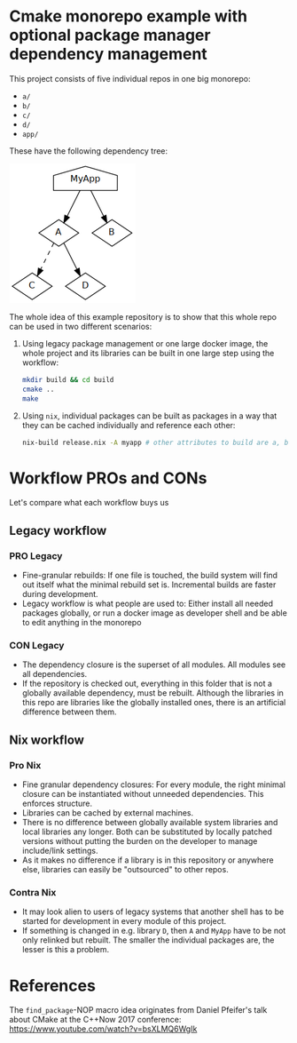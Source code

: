 # Cmake monorepo example with optional package manager dependency management

This project consists of five individual repos in one big monorepo:

- `a/`
- `b/`
- `c/`
- `d/`
- `app/`

These have the following dependency tree:

![The modules in this repo depend on each other](deptree.png)

The whole idea of this example repository is to show that this whole repo
can be used in two different scenarios:

1. Using legacy package management or one large docker image, the whole project
   and its libraries can be built in one large step using the workflow:

   ```bash
   mkdir build && cd build
   cmake ..
   make
   ```
2. Using `nix`, individual packages can be built as packages in a way that they
   can be cached individually and reference each other:

   ```bash
   nix-build release.nix -A myapp # other attributes to build are a, b, c, and d
   ```

# Workflow PROs and CONs

Let's compare what each workflow buys us

## Legacy workflow

### PRO Legacy

- Fine-granular rebuilds: If one file is touched, the build system will find out
  itself what the minimal rebuild set is. Incremental builds are faster during
  development.
- Legacy workflow is what people are used to:
  Either install all needed packages globally, or run a docker image as
  developer shell and be able to edit anything in the monorepo

### CON Legacy

- The dependency closure is the superset of all modules. All modules see all
  dependencies.
- If the repository is checked out, everything in this folder that is not a
  globally available dependency, must be rebuilt.
  Although the libraries in this repo are libraries like the globally installed
  ones, there is an artificial difference between them.

## Nix workflow

### Pro Nix

- Fine granular dependency closures: For every module, the right minimal
  closure can be instantiated without unneeded dependencies. This enforces
  structure.
- Libraries can be cached by external machines.
- There is no difference between globally available system libraries and local
  libraries any longer. Both can be substituted by locally patched versions
  without putting the burden on the developer to manage include/link settings.
- As it makes no difference if a library is in this repository or anywhere else,
  libraries can easily be "outsourced" to other repos.

### Contra Nix

- It may look alien to users of legacy systems that another shell has to be
  started for development in every module of this project.
- If something is changed in e.g. library `D`, then `A` and `MyApp` have to be
  not only relinked but rebuilt. The smaller the individual packages are, the
  lesser is this a problem.

# References

The `find_package`-NOP macro idea originates from Daniel Pfeifer's talk about
CMake at the C++Now 2017 conference:
https://www.youtube.com/watch?v=bsXLMQ6WgIk
